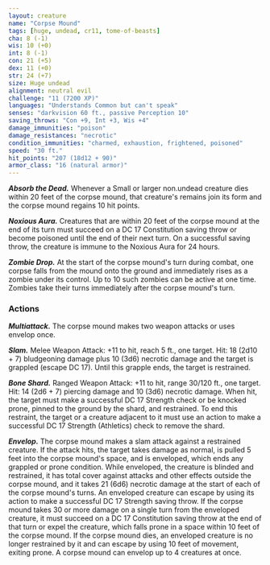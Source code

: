 ```yaml
---
layout: creature
name: "Corpse Mound"
tags: [huge, undead, cr11, tome-of-beasts]
cha: 8 (-1)
wis: 10 (+0)
int: 8 (-1)
con: 21 (+5)
dex: 11 (+0)
str: 24 (+7)
size: Huge undead
alignment: neutral evil
challenge: "11 (7200 XP)"
languages: "Understands Common but can't speak"
senses: "darkvision 60 ft., passive Perception 10"
saving_throws: "Con +9, Int +3, Wis +4"
damage_immunities: "poison"
damage_resistances: "necrotic"
condition_immunities: "charmed, exhaustion, frightened, poisoned"
speed: "30 ft."
hit_points: "207 (18d12 + 90)"
armor_class: "16 (natural armor)"
---
```


***Absorb the Dead.*** Whenever a Small or larger non.undead creature dies within 20 feet of the corpse mound, that creature's remains join its form and the corpse mound regains 10 hit points.

***Noxious Aura.*** Creatures that are within 20 feet of the corpse mound at the end of its turn must succeed on a DC 17 Constitution saving throw or become poisoned until the end of their next turn. On a successful saving throw, the creature is immune to the Noxious Aura for 24 hours.

***Zombie Drop.*** At the start of the corpse mound's turn during combat, one corpse falls from the mound onto the ground and immediately rises as a zombie under its control. Up to 10 such zombies can be active at one time. Zombies take their turns immediately after the corpse mound's turn.

### Actions

***Multiattack.*** The corpse mound makes two weapon attacks or uses envelop once.

***Slam.*** Melee Weapon Attack: +11 to hit, reach 5 ft., one target. Hit: 18 (2d10 + 7) bludgeoning damage plus 10 (3d6) necrotic damage and the target is grappled (escape DC 17). Until this grapple ends, the target is restrained.

***Bone Shard.*** Ranged Weapon Attack: +11 to hit, range 30/120 ft., one target. Hit: 14 (2d6 + 7) piercing damage and 10 (3d6) necrotic damage. When hit, the target must make a successful DC 17 Strength check or be knocked prone, pinned to the ground by the shard, and restrained. To end this restraint, the target or a creature adjacent to it must use an action to make a successful DC 17 Strength (Athletics) check to remove the shard.

***Envelop.*** The corpse mound makes a slam attack against a restrained creature. If the attack hits, the target takes damage as normal, is pulled 5 feet into the corpse mound's space, and is enveloped, which ends any grappled or prone condition. While enveloped, the creature is blinded and restrained, it has total cover against attacks and other effects outside the corpse mound, and it takes 21 (6d6) necrotic damage at the start of each of the corpse mound's turns. An enveloped creature can escape by using its action to make a successful DC 17 Strength saving throw. If the corpse mound takes 30 or more damage on a single turn from the enveloped creature, it must succeed on a DC 17 Constitution saving throw at the end of that turn or expel the creature, which falls prone in a space within 10 feet of the corpse mound. If the corpse mound dies, an enveloped creature is no longer restrained by it and can escape by using 10 feet of movement, exiting prone. A corpse mound can envelop up to 4 creatures at once.

